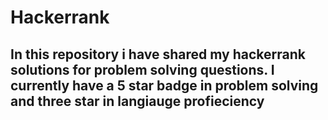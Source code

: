 # Hackerrank
## In this repository i have shared my hackerrank solutions for problem solving questions. I currently have a 5 star badge in problem solving and three star in langiauge profieciency
